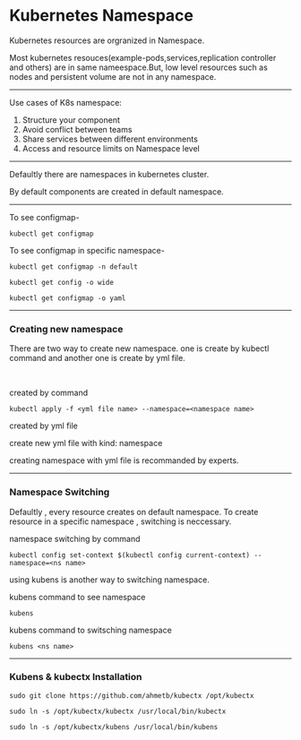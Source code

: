 <h1>Kubernetes Namespace</h1>

Kubernetes resources are orgranized in Namespace.<br/>

Most kubernetes resouces(example-pods,services,replication controller and others) are in same nameespace.But, low level resources such as nodes and persistent volume are not in any namespace.

*******

Use cases of K8s namespace:
<br/>
 <ol>
    <li>Structure your component</li>
    <li>Avoid conflict between teams</li>
    <li>Share services between different environments</li>
    <li>Access and resource limits on Namespace level</li>
 </ol>


 *******

 Defaultly there are  namespaces in kubernetes cluster.<br/>

 By default components are created in default namespace.

 ********

 To see configmap-

    kubectl get configmap

To see configmap in specific namespace-

    kubectl get configmap -n default

    kubectl get config -o wide

    kubectl get configmap -o yaml

*******************

<h3>Creating new namespace </h3>

There are two way to create new namespace. one is create by kubectl command and another one is create by yml file.

<br/>

created by command 

    kubectl apply -f <yml file name> --namespace=<namespace name>

created by yml file<br/>

create new yml file with kind: namespace<br/>


creating namespace with yml file is recommanded by experts.

***********

<h3>Namespace Switching </h3>

Defaultly , every resource creates on default namespace. To create resource in a specific namespace , switching is neccessary.<br/>

namespace switching by command 

    kubectl config set-context $(kubectl config current-context) --namespace=<ns name>

 using kubens is another way to switching namespace.

 kubens command to see namespace
   
    kubens

kubens command to switsching namespace

    kubens <ns name>

*************

<h3>Kubens & kubectx Installation</h3>

    sudo git clone https://github.com/ahmetb/kubectx /opt/kubectx

    sudo ln -s /opt/kubectx/kubectx /usr/local/bin/kubectx

    sudo ln -s /opt/kubectx/kubens /usr/local/bin/kubens


